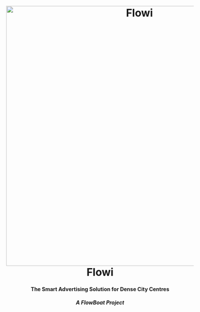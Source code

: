 <h1 align="center">
    <br>
    <a href="#"><img src="https://i.imgur.com/dvZPKSu.png" alt="Flowi" width="700"></a>
    <br>
    Flowi
    <br>
</h1>

<h4 align="center">The Smart Advertising Solution for Dense City Centres</h4>

<h5 align="center">A FlowBoat Project</h5>

<p align="center">
    <img src="https://forthebadge.com/images/badges/built-by-developers.svg" alt="">
    <img src="https://forthebadge.com/images/badges/made-with-crayons.svg" alt="">
    <img src="https://forthebadge.com/images/badges/made-with-javascript.svg" alt="">
</p>
